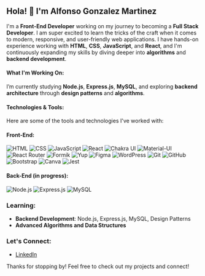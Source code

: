 ## Hola! 👋 I'm Alfonso Gonzalez Martinez

I'm a **Front-End Developer** working on my journey to becoming a **Full Stack Developer**. I am super excited to learn the tricks of the craft when it comes to modern, responsive, and user-friendly web applications. I have hands-on experience working with **HTML**, **CSS**, **JavaScript**, and **React**, and I'm continuously expanding my skills by diving deeper into **algorithms** and **backend development**.

#### What I'm Working On:
I’m currently studying **Node.js**, **Express.js**, **MySQL**, and exploring **backend architecture** through **design patterns** and **algorithms**.

#### Technologies & Tools:
Here are some of the tools and technologies I've worked with:

#### Front-End:
![HTML](https://img.shields.io/badge/-HTML5-E34F26?style=flat-square&logo=html5&logoColor=white)
![CSS](https://img.shields.io/badge/-CSS3-1572B6?style=flat-square&logo=css3)
![JavaScript](https://img.shields.io/badge/-JavaScript-F7DF1E?style=flat-square&logo=javascript&logoColor=black)
![React](https://img.shields.io/badge/-React-61DAFB?style=flat-square&logo=react&logoColor=black)
![Chakra UI](https://img.shields.io/badge/-Chakra%20UI-319795?style=flat-square&logo=chakra-ui&logoColor=white)
![Material-UI](https://img.shields.io/badge/-Material--UI-0081CB?style=flat-square&logo=material-ui&logoColor=white)
![React Router](https://img.shields.io/badge/-React%20Router-CA4245?style=flat-square&logo=react-router&logoColor=white)
![Formik](https://img.shields.io/badge/-Formik-FFDD00?style=flat-square&logo=formik&logoColor=black)
![Yup](https://img.shields.io/badge/-Yup-ED6A5A?style=flat-square&logo=yup)
![Figma](https://img.shields.io/badge/-Figma-F24E1E?style=flat-square&logo=figma&logoColor=white)
![WordPress](https://img.shields.io/badge/-WordPress-21759B?style=flat-square&logo=wordpress&logoColor=white)
![Git](https://img.shields.io/badge/-Git-F05032?style=flat-square&logo=git&logoColor=white)
![GitHub](https://img.shields.io/badge/-GitHub-181717?style=flat-square&logo=github&logoColor=white)
![Bootstrap](https://img.shields.io/badge/-Bootstrap-7952B3?style=flat-square&logo=bootstrap&logoColor=white)
![Canva](https://img.shields.io/badge/-Canva-00C4CC?style=flat-square&logo=canva&logoColor=white)
![Jest](https://img.shields.io/badge/-Jest-C21325?style=flat-square&logo=jest&logoColor=white)


#### Back-End (in progress):
![Node.js](https://img.shields.io/badge/-Node.js-339933?style=flat-square&logo=node.js&logoColor=white)
![Express.js](https://img.shields.io/badge/-Express.js-000000?style=flat-square&logo=express&logoColor=white)
![MySQL](https://img.shields.io/badge/-MySQL-4479A1?style=flat-square&logo=mysql&logoColor=white)

### Learning:
- **Backend Development**: Node.js, Express.js, MySQL, Design Patterns
- **Advanced Algorithms and Data Structures**

### Let's Connect:
- [LinkedIn](www.linkedin.com/in/alfonso-gonzalez-martinez)

Thanks for stopping by! Feel free to check out my projects and connect!
